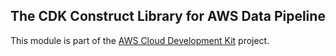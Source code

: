 ## The CDK Construct Library for AWS Data Pipeline
This module is part of the [AWS Cloud Development Kit](https://github.com/awslabs/aws-cdk) project.

